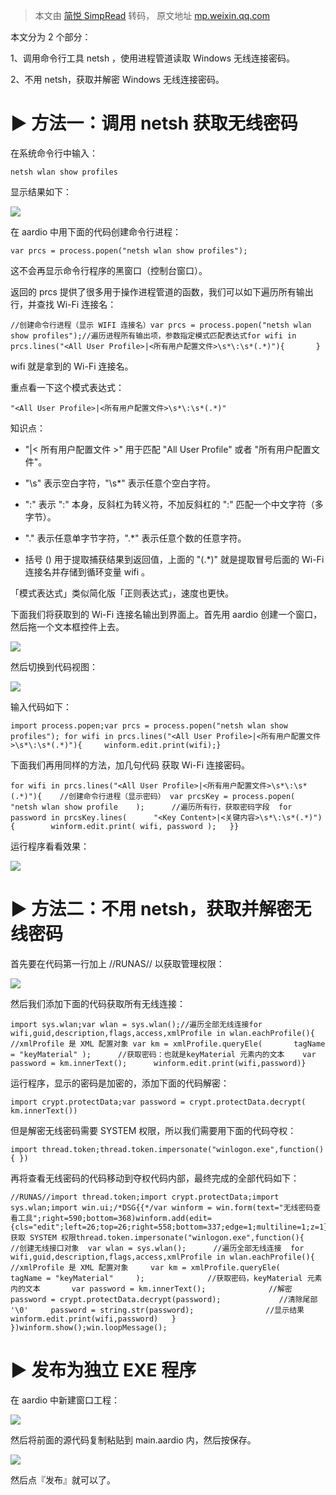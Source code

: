 > 本文由 [简悦 SimpRead](http://ksria.com/simpread/) 转码， 原文地址 [mp.weixin.qq.com](https://mp.weixin.qq.com/s?__biz=MzA3Njc1MDU0OQ==&mid=2650932968&idx=1&sn=9c2a95ac99da15a443c58b79df8911e7&chksm=84aa2d52b3dda444ce8cc67781027b015c9bfebd485b9b31ed241e483de981b54a8c0443a425&cur_album_id=2209804829378543621&scene=189#wechat_redirect)

本文分为 2 个部分：

1、调用命令行工具 netsh ，使用进程管道读取 Windows 无线连接密码。

2、不用 netsh，获取并解密 Windows 无线连接密码。

**▶ 方法一：调用 netsh 获取无线密码**
=========================

在系统命令行中输入：

```
netsh wlan show profiles
```

显示结果如下：

![](https://mmbiz.qpic.cn/sz_mmbiz_png/8Bia8Vd22gBPeWr7vjHvIe68hlMvngDxCGNlZE9eauy8D8MjibS9ESnckiaC0ODhoLUicGf6M4ebxxlH3PAXMMUBqw/640?wx_fmt=png)

在 aardio 中用下面的代码创建命令行进程：

```
var prcs = process.popen("netsh wlan show profiles");
```

这不会再显示命令行程序的黑窗口（控制台窗口）。

返回的 prcs 提供了很多用于操作进程管道的函数，我们可以如下遍历所有输出行，并查找 Wi-Fi 连接名：

```
//创建命令行进程（显示 WIFI 连接名）var prcs = process.popen("netsh wlan show profiles");//遍历进程所有输出项，参数指定模式匹配表达式for wifi in prcs.lines("<All User Profile>|<所有用户配置文件>\s*\:\s*(.*)"){  	 }
```

wifi 就是拿到的 Wi-Fi 连接名。

重点看一下这个模式表达式：

```
"<All User Profile>|<所有用户配置文件>\s*\:\s*(.*)"
```

知识点：

*   "<All User Profile>|< 所有用户配置文件 >" 用于匹配 "All User Profile" 或者 "所有用户配置文件"。
    
*   "\s" 表示空白字符，"\s*" 表示任意个空白字符。
    
*   "\:" 表示 ":" 本身，反斜杠为转义符，不加反斜杠的 ":" 匹配一个中文字符（多字节）。
    
*   "." 表示任意单字节字符，".*" 表示任意个数的任意字符。
    
*   括号 () 用于提取捕获结果到返回值，上面的 "(.*)" 就是提取冒号后面的 Wi-Fi 连接名并存储到循环变量 wifi 。
    

「模式表达式」类似简化版「正则表达式」，速度也更快。

下面我们将获取到的 Wi-Fi 连接名输出到界面上。首先用 aardio 创建一个窗口，然后拖一个文本框控件上去。

![](https://mmbiz.qpic.cn/sz_mmbiz_gif/8Bia8Vd22gBPeWr7vjHvIe68hlMvngDxCwnBW67n4YVqedWr2e9shaduQdaLSsJuskIbw6rRdicN4FXTvvugDtRQ/640?wx_fmt=gif)

然后切换到代码视图：  

![](https://mmbiz.qpic.cn/sz_mmbiz_gif/8Bia8Vd22gBPeWr7vjHvIe68hlMvngDxCibFiapkvAflvrGqfRduhoGaiaG1BSIxMHMCStQbtLuuq1kkPNCTkHlZMw/640?wx_fmt=gif)

输入代码如下：  

```
import process.popen;var prcs = process.popen("netsh wlan show profiles"); for wifi in prcs.lines("<All User Profile>|<所有用户配置文件>\s*\:\s*(.*)"){  	winform.edit.print(wifi);}
```

下面我们再用同样的方法，加几句代码 获取 Wi-Fi 连接密码。

```
for wifi in prcs.lines("<All User Profile>|<所有用户配置文件>\s*\:\s*(.*)"){   	//创建命令行进程（显示密码）	var prcsKey = process.popen(		"netsh wlan show profile 	);		//遍历所有行，获取密码字段	for password in prcsKey.lines(		"<Key Content>|<关键内容>\s*\:\s*(.*)"){		winform.edit.print( wifi, password );	}}
```

运行程序看看效果：

![](https://mmbiz.qpic.cn/sz_mmbiz_gif/8Bia8Vd22gBPeWr7vjHvIe68hlMvngDxChK6VYmfXMUCp5E7JjY7V5dNMT6SXN5E5MQdh9e4RruED6B0Vk4hiauA/640?wx_fmt=gif)

**▶ 方法二：不用 netsh，获取并解密无线密码**
============================

首先要在代码第一行加上 //RUNAS// 以获取管理权限：

![](https://mmbiz.qpic.cn/sz_mmbiz_gif/8Bia8Vd22gBPeWr7vjHvIe68hlMvngDxCOTeHDfsVOMibd3jf7kPBEKzichzGfVDWE1wkpqVib4y7SCxWibGt2j1NaA/640?wx_fmt=gif)

然后我们添加下面的代码获取所有无线连接：  

```
import sys.wlan;var wlan = sys.wlan();//遍历全部无线连接for wifi,guid,description,flags,access,xmlProfile in wlan.eachProfile(){		//xmlProfile 是 XML 配置对象	var km = xmlProfile.queryEle( 		tagName = "keyMaterial"	);		//获取密码：也就是keyMaterial 元素内的文本	var password = km.innerText();		winform.edit.print(wifi,password)}
```

运行程序，显示的密码是加密的，添加下面的代码解密：

```
import crypt.protectData;var password = crypt.protectData.decrypt(	km.innerText())
```

但是解密无线密码需要 SYSTEM 权限，所以我们需要用下面的代码夺权：

```
import thread.token;thread.token.impersonate("winlogon.exe",function(){	})
```

再将查看无线密码的代码移动到夺权代码内部，最终完成的全部代码如下：

```
//RUNAS//import thread.token;import crypt.protectData;import sys.wlan;import win.ui;/*DSG{{*/var winform = win.form(text="无线密码查看工具";right=590;bottom=368)winform.add(edit={cls="edit";left=26;top=26;right=558;bottom=337;edge=1;multiline=1;z=1})/*}}*///获取 SYSTEM 权限thread.token.impersonate("winlogon.exe",function(){		//创建无线接口对象	var wlan = sys.wlan();		//遍历全部无线连接	for wifi,guid,description,flags,access,xmlProfile in wlan.eachProfile(){				//xmlProfile 是 XML 配置对象		var km = xmlProfile.queryEle( 			tagName = "keyMaterial"		);				//获取密码，keyMaterial 元素内的文本 		var password = km.innerText();				//解密		password = crypt.protectData.decrypt(password);				//清除尾部 '\0'		password = string.str(password);				//显示结果		winform.edit.print(wifi,password)	}	})winform.show();win.loopMessage();
```

**▶ 发布为独立 EXE 程序**
==================

在 aardio 中新建窗口工程：

![](https://mmbiz.qpic.cn/sz_mmbiz_gif/8Bia8Vd22gBPeWr7vjHvIe68hlMvngDxCibBbMxwWtibLrGmQVguqbMeC84lKEZO6jyN7MOrUGULyCEDdibruGYibHA/640?wx_fmt=gif)

然后将前面的源代码复制粘贴到 main.aardio 内，然后按保存。  

![](https://mmbiz.qpic.cn/sz_mmbiz_png/8Bia8Vd22gBPeWr7vjHvIe68hlMvngDxC9oEgASUUUnyAxsw6iatPaseUchksehR6SjtQbWC9DXzXkeicsUywgkWA/640?wx_fmt=png)

然后点『发布』就可以了。